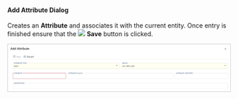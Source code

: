 #### Add Attribute Dialog

Creates an **Attribute** and associates it with the current entity.  Once entry is finished ensure that the <img class="icon-inline" src="images/svg-icons/save.svg" /> **Save** button is clicked.

<img
    src="images/bimlflex-app-dialog-add-attribute.png"
    class="border-image"
    style="border:1px solid #CCC;"
    title="Add Attribute Dialog"
/>
